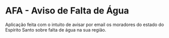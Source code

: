 # AFA - Aviso de Falta de Água

Aplicação feita com o intuito de avisar por email os moradores do estado do Espírito Santo sobre falta de água na sua região.
 

